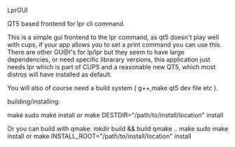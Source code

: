 LprGUI

QT5 based frontend for lpr cli command.

This is a simple gui frontend to the lpr command, as qt5 doesn't play well with cups, if your app allows you to set a print command you can use this.
There are other GU@I's for lp/lpr but they seem to have large dependencies, or need specific librarary versions, this application just needs lpr which is part of CUPS and a reasonable new QT5, which most distros will have installed as default.

You will also of course need a build system ( g++,make qt5 dev file etc ).

building/installing:

make
sudo make install
or make DESTDIR="/path/to/install/location" install

Or you can build with qmake:
mkdir build && build
qmake ..
make
sudo make install
or make INSTALL_ROOT="/path/to/install/location" install

